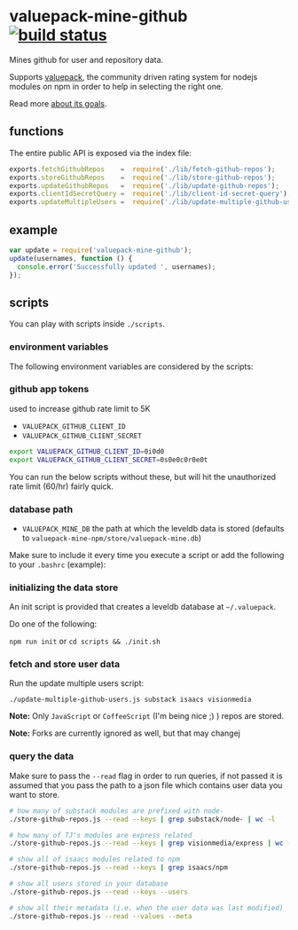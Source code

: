 # valuepack-mine-github [![build status](https://secure.travis-ci.org/thlorenz/valuepack-mine-github.png)](http://travis-ci.org/thlorenz/valuepack-mine-github)

Mines github for user and repository data. 

Supports [valuepack](https://github.com/thlorenz/valuepack), the community driven rating system for nodejs modules on
npm in order to help in selecting the right one.

Read more [about its goals](https://github.com/thlorenz/valuepack/blob/master/goals.md).

## functions

The entire public API is exposed via the index file:

```js
exports.fetchGithubRepos    =  require('./lib/fetch-github-repos');
exports.storeGithubRepos    =  require('./lib/store-github-repos');
exports.updateGithubRepos   =  require('./lib/update-github-repos');
exports.clientIdSecretQuery =  require('./lib/client-id-secret-query');
exports.updateMultipleUsers =  require('./lib/update-multiple-github-users');
```

## example

```js
var update = require('valuepack-mine-github');
update(usernames, function () {
  console.error('Successfully updated ', usernames);
});
```

## scripts

You can play with scripts inside `./scripts`.

### environment variables

The following environment variables are considered by the scripts:

### github app tokens

used to increase github rate limit to 5K

- `VALUEPACK_GITHUB_CLIENT_ID`
- `VALUEPACK_GITHUB_CLIENT_SECRET`

```sh
export VALUEPACK_GITHUB_CLIENT_ID=0i0d0
export VALUEPACK_GITHUB_CLIENT_SECRET=0s0e0c0r0e0t
```

You can run the below scripts without these, but will hit the unauthorized rate limit (60/hr) fairly quick.

### database path

- `VALUEPACK_MINE_DB` the path at which the leveldb data is stored (defaults to `valuepack-mine-npm/store/valuepack-mine.db`)

Make sure to include it every time you execute a script or add the following to your `.bashrc` (example):

### initializing the data store

An init script is provided that creates a leveldb database at `~/.valuepack`.

Do one of the following:

`npm run init`
or
`cd scripts && ./init.sh`

### fetch and store user data

Run the update multiple users script:

    ./update-multiple-github-users.js substack isaacs visionmedia

**Note:** Only `JavaScript` or `CoffeeScript` (I'm being nice ;) ) repos are stored.

**Note:** Forks are currently ignored as well, but that may changej

### query the data

Make sure to pass the `--read` flag in order to run queries, if not passed it is assumed that you pass the path to a
json file which contains user data you want to store.

```sh
# how many of substack modules are prefixed with node-
./store-github-repos.js --read --keys | grep substack/node- | wc -l

# how many of TJ's modules are express related
./store-github-repos.js --read --keys | grep visionmedia/express | wc -l

# show all of isaacs modules related to npm
./store-github-repos.js --read --keys | grep isaacs/npm

# show all users stored in your database
./store-github-repos.js --read --keys --users

# show all their metadata (i.e. when the user data was last modified)
./store-github-repos.js --read --values --meta
```

